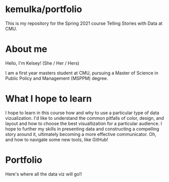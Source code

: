 # kemulka/portfolio
This is my repository for the Spring 2021 course Telling Stories with Data at CMU. 


# About me
Hello, I'm Kelsey!
(She / Her / Hers)

I am a first year masters student at CMU, pursuing a Master of Science in Public Policy and Management (MSPPM) degree.



# What I hope to learn
I hope to learn in this course how and why to use a particular type of data vizualization. I'd like to understand the common pitfalls of color, design, and layout and how to choose the best visualtization for a particular audience. I hope to further my skills in presenting data and constructing a compelling story around it, ultimately becoming a more effective communicator. Oh, and how to navigate some new tools, like GitHub!


# Portfolio
Here's where all the data viz will go!!
